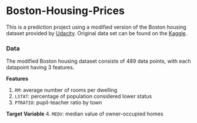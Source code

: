 # Boston-Housing-Prices
This is a prediction project using a modified version of the Boston housing dataset provided by [Udacity](https://github.com/udacity/machine-learning/tree/master/projects/boston_housing/). Original data set can be found on the [Kaggle](https://www.kaggle.com/datasets/jamieleech/boston-housing-dataset).

### Data

The modified Boston housing dataset consists of 489 data points, with each datapoint having 3 features. 

**Features**
1.  `RM`: average number of rooms per dwelling
2. `LSTAT`: percentage of population considered lower status
3. `PTRATIO`: pupil-teacher ratio by town

**Target Variable**
4. `MEDV`: median value of owner-occupied homes
